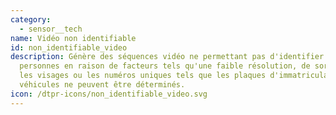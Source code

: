 ```yaml
---
category: 
  - sensor__tech
name: Vidéo non identifiable
id: non_identifiable_video
description: Génère des séquences vidéo ne permettant pas d'identifier les
  personnes en raison de facteurs tels qu'une faible résolution, de sorte que
  les visages ou les numéros uniques tels que les plaques d'immatriculation des
  véhicules ne peuvent être déterminés.
icon: /dtpr-icons/non_identifiable_video.svg
---
```

